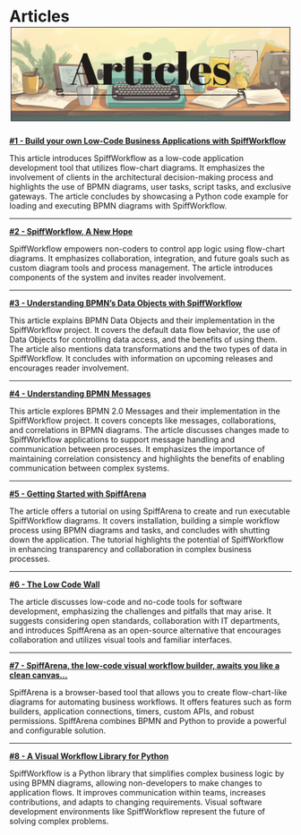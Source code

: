 # Articles ![data_input](images/articles.png) 

**[#1 - Build your own Low-Code Business Applications with SpiffWorkflow](https://medium.com/@danfunk/build-your-own-low-code-business-applications-with-spiffworkflow-1d0730acc1f3)**

This article introduces SpiffWorkflow as a low-code application development tool that utilizes flow-chart diagrams. It emphasizes the involvement of clients in the architectural decision-making process and highlights the use of BPMN diagrams, user tasks, script tasks, and exclusive gateways. The article concludes by showcasing a Python code example for loading and executing BPMN diagrams with SpiffWorkflow.

----

**[#2 - SpiffWorkflow, A New Hope](https://medium.com/@danfunk/spiffworkflow-a-new-hope-3f0c1dc72adb)**

SpiffWorkflow empowers non-coders to control app logic using flow-chart diagrams. It emphasizes collaboration, integration, and future goals such as custom diagram tools and process management. The article introduces components of the system and invites reader involvement.

----

**[#3 - Understanding BPMN’s Data Objects with SpiffWorkflow](https://medium.com/@danfunk/understanding-bpmns-data-objects-with-spiffworkflow-26e195e23398)**

This article explains BPMN Data Objects and their implementation in the SpiffWorkflow project. It covers the default data flow behavior, the use of Data Objects for controlling data access, and the benefits of using them. The article also mentions data transformations and the two types of data in SpiffWorkflow. It concludes with information on upcoming releases and encourages reader involvement.

----

**[#4 - Understanding BPMN Messages](https://medium.com/@danfunk/understanding-bpmn-messages-7b0fee2d6a81)**

This article explores BPMN 2.0 Messages and their implementation in the SpiffWorkflow project. It covers concepts like messages, collaborations, and correlations in BPMN diagrams. The article discusses changes made to SpiffWorkflow applications to support message handling and communication between processes. It emphasizes the importance of maintaining correlation consistency and highlights the benefits of enabling communication between complex systems.

----

**[#5 - Getting Started with SpiffArena](https://medium.com/@danfunk/getting-started-8ec59afe3a48)**

The article offers a tutorial on using SpiffArena to create and run executable SpiffWorkflow diagrams. It covers installation, building a simple workflow process using BPMN diagrams and tasks, and concludes with shutting down the application. The tutorial highlights the potential of SpiffWorkflow in enhancing transparency and collaboration in complex business processes.

----

**[#6 - The Low Code Wall](https://medium.com/@danfunk/the-low-code-wall-fa2e3476cc10)**

The article discusses low-code and no-code tools for software development, emphasizing the challenges and pitfalls that may arise. It suggests considering open standards, collaboration with IT departments, and introduces SpiffArena as an open-source alternative that encourages collaboration and utilizes visual tools and familiar interfaces.

----

**[#7 - SpiffArena, the low-code visual workflow builder, awaits you like a clean canvas…](https://medium.com/@danfunk/spiffarena-the-low-code-visual-workflow-builder-awaits-you-like-a-clean-canvas-e7b9bd20ae71)**

SpiffArena is a browser-based tool that allows you to create flow-chart-like diagrams for automating business workflows. It offers features such as form builders, application connections, timers, custom APIs, and robust permissions. SpiffArena combines BPMN and Python to provide a powerful and configurable solution.

----

**[#8 - A Visual Workflow Library for Python](https://medium.com/@danfunk/a-visual-workflow-library-for-python-d19e1387653)**

SpiffWorkflow is a Python library that simplifies complex business logic by using BPMN diagrams, allowing non-developers to make changes to application flows. It improves communication within teams, increases contributions, and adapts to changing requirements. Visual software development environments like SpiffWorkflow represent the future of solving complex problems.
